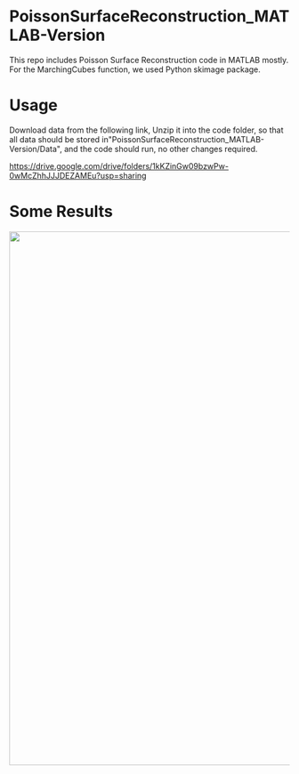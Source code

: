 # PoissonSurfaceReconstruction_MATLAB-Version

This repo includes Poisson Surface Reconstruction code in MATLAB mostly. For the MarchingCubes function, we used Python skimage package.

# Usage
Download data from the following link, Unzip it into the code folder, so that all data should be stored in"PoissonSurfaceReconstruction_MATLAB-Version/Data", and the code should run, no other changes required.

https://drive.google.com/drive/folders/1kKZinGw09bzwPw-0wMcZhhJJJDEZAMEu?usp=sharing

# Some Results
<img src="https://github.com/HeCraneChen/Multi-person-3D-Pose-Estimation-in-Crowded-Scenes-Based-on-Multi-View-Geometry/blob/master/doc/wild_track.png" width="960">
